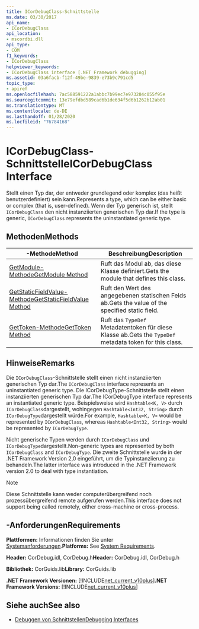 ```yaml
---
title: ICorDebugClass-Schnittstelle
ms.date: 03/30/2017
api_name:
- ICorDebugClass
api_location:
- mscordbi.dll
api_type:
- COM
f1_keywords:
- ICorDebugClass
helpviewer_keywords:
- ICorDebugClass interface [.NET Framework debugging]
ms.assetid: 03a6facb-f12f-49be-9839-e73b9c791cd5
topic_type:
- apiref
ms.openlocfilehash: 7ac588591222a1abbc7b99ec7e973284c055f95e
ms.sourcegitcommit: 13e79efdbd589cad6b1de634f5d6b1262b12ab01
ms.translationtype: MT
ms.contentlocale: de-DE
ms.lasthandoff: 01/28/2020
ms.locfileid: "76784168"
---
```

# <a name="icordebugclass-interface"></a><span data-ttu-id="20bf6-102">ICorDebugClass-Schnittstelle</span><span class="sxs-lookup"><span data-stu-id="20bf6-102">ICorDebugClass Interface</span></span>

<span data-ttu-id="20bf6-103">Stellt einen Typ dar, der entweder grundlegend oder komplex (das heißt benutzerdefiniert) sein kann.</span><span class="sxs-lookup"><span data-stu-id="20bf6-103">Represents a type, which can be either basic or complex (that is, user-defined).</span></span> <span data-ttu-id="20bf6-104">Wenn der Typ generisch ist, stellt `ICorDebugClass` den nicht instanziierten generischen Typ dar.</span><span class="sxs-lookup"><span data-stu-id="20bf6-104">If the type is generic, `ICorDebugClass` represents the uninstantiated generic type.</span></span>  
  
## <a name="methods"></a><span data-ttu-id="20bf6-105">Methoden</span><span class="sxs-lookup"><span data-stu-id="20bf6-105">Methods</span></span>  
  
|<span data-ttu-id="20bf6-106">-Methode</span><span class="sxs-lookup"><span data-stu-id="20bf6-106">Method</span></span>|<span data-ttu-id="20bf6-107">Beschreibung</span><span class="sxs-lookup"><span data-stu-id="20bf6-107">Description</span></span>|  
|------------|-----------------|  
|[<span data-ttu-id="20bf6-108">GetModule-Methode</span><span class="sxs-lookup"><span data-stu-id="20bf6-108">GetModule Method</span></span>](icordebugclass-getmodule-method.md)|<span data-ttu-id="20bf6-109">Ruft das Modul ab, das diese Klasse definiert.</span><span class="sxs-lookup"><span data-stu-id="20bf6-109">Gets the module that defines this class.</span></span>|  
|[<span data-ttu-id="20bf6-110">GetStaticFieldValue-Methode</span><span class="sxs-lookup"><span data-stu-id="20bf6-110">GetStaticFieldValue Method</span></span>](icordebugclass-getstaticfieldvalue-method.md)|<span data-ttu-id="20bf6-111">Ruft den Wert des angegebenen statischen Felds ab.</span><span class="sxs-lookup"><span data-stu-id="20bf6-111">Gets the value of the specified static field.</span></span>|  
|[<span data-ttu-id="20bf6-112">GetToken-Methode</span><span class="sxs-lookup"><span data-stu-id="20bf6-112">GetToken Method</span></span>](icordebugclass-gettoken-method.md)|<span data-ttu-id="20bf6-113">Ruft das `TypeDef` Metadatentoken für diese Klasse ab.</span><span class="sxs-lookup"><span data-stu-id="20bf6-113">Gets the `TypeDef` metadata token for this class.</span></span>|  
  
## <a name="remarks"></a><span data-ttu-id="20bf6-114">Hinweise</span><span class="sxs-lookup"><span data-stu-id="20bf6-114">Remarks</span></span>  
 <span data-ttu-id="20bf6-115">Die `ICorDebugClass`-Schnittstelle stellt einen nicht instanziierten generischen Typ dar.</span><span class="sxs-lookup"><span data-stu-id="20bf6-115">The `ICorDebugClass` interface represents an uninstantiated generic type.</span></span> <span data-ttu-id="20bf6-116">Die ICorDebugType-Schnittstelle stellt einen instanziierten generischen Typ dar.</span><span class="sxs-lookup"><span data-stu-id="20bf6-116">The ICorDebugType interface represents an instantiated generic type.</span></span> <span data-ttu-id="20bf6-117">Beispielsweise wird `Hashtable<K, V>` durch `ICorDebugClass`dargestellt, wohingegen `Hashtable<Int32, String>` durch `ICorDebugType`dargestellt würde.</span><span class="sxs-lookup"><span data-stu-id="20bf6-117">For example, `Hashtable<K, V>` would be represented by `ICorDebugClass`, whereas `Hashtable<Int32, String>` would be represented by `ICorDebugType`.</span></span>  
  
 <span data-ttu-id="20bf6-118">Nicht generische Typen werden durch `ICorDebugClass` und `ICorDebugType`dargestellt.</span><span class="sxs-lookup"><span data-stu-id="20bf6-118">Non-generic types are represented by both `ICorDebugClass` and `ICorDebugType`.</span></span> <span data-ttu-id="20bf6-119">Die zweite Schnittstelle wurde in der .NET Framework Version 2,0 eingeführt, um die Typinstanziierung zu behandeln.</span><span class="sxs-lookup"><span data-stu-id="20bf6-119">The latter interface was introduced in the .NET Framework version 2.0 to deal with type instantiation.</span></span>  
  
> [!NOTE]
> <span data-ttu-id="20bf6-120">Diese Schnittstelle kann weder computerübergreifend noch prozessübergreifend remote aufgerufen werden.</span><span class="sxs-lookup"><span data-stu-id="20bf6-120">This interface does not support being called remotely, either cross-machine or cross-process.</span></span>  
  
## <a name="requirements"></a><span data-ttu-id="20bf6-121">-Anforderungen</span><span class="sxs-lookup"><span data-stu-id="20bf6-121">Requirements</span></span>  
 <span data-ttu-id="20bf6-122">**Plattformen:** Informationen finden Sie unter [Systemanforderungen](../../../../docs/framework/get-started/system-requirements.md).</span><span class="sxs-lookup"><span data-stu-id="20bf6-122">**Platforms:** See [System Requirements](../../../../docs/framework/get-started/system-requirements.md).</span></span>  
  
 <span data-ttu-id="20bf6-123">**Header:** CorDebug.idl, CorDebug.h</span><span class="sxs-lookup"><span data-stu-id="20bf6-123">**Header:** CorDebug.idl, CorDebug.h</span></span>  
  
 <span data-ttu-id="20bf6-124">**Bibliothek:** CorGuids.lib</span><span class="sxs-lookup"><span data-stu-id="20bf6-124">**Library:** CorGuids.lib</span></span>  
  
 <span data-ttu-id="20bf6-125">**.NET Framework Versionen:** [!INCLUDE[net_current_v10plus](../../../../includes/net-current-v10plus-md.md)]</span><span class="sxs-lookup"><span data-stu-id="20bf6-125">**.NET Framework Versions:** [!INCLUDE[net_current_v10plus](../../../../includes/net-current-v10plus-md.md)]</span></span>  
  
## <a name="see-also"></a><span data-ttu-id="20bf6-126">Siehe auch</span><span class="sxs-lookup"><span data-stu-id="20bf6-126">See also</span></span>

- [<span data-ttu-id="20bf6-127">Debuggen von Schnittstellen</span><span class="sxs-lookup"><span data-stu-id="20bf6-127">Debugging Interfaces</span></span>](debugging-interfaces.md)
